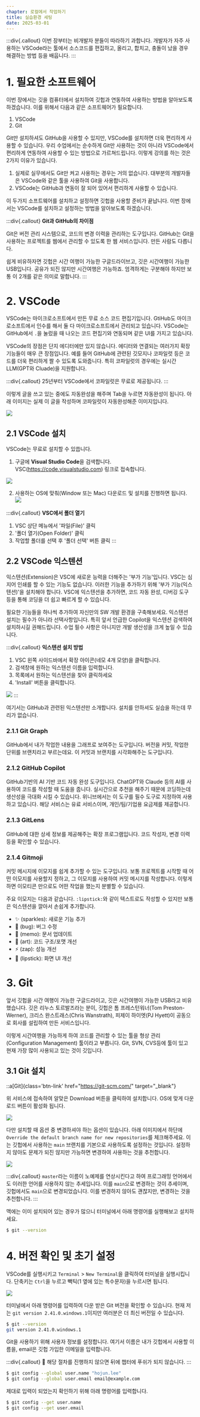 ```yaml
---
chapter: 로컬에서 작업하기
title: 실습환경 세팅
date: 2025-03-01
---
```


:::div{.callout}
이번 장부터는 비개발자 분들이 따라하기 과합니다. 개발자가 자주 사용하는 VSCode라는 툴에서 소스코드를 편집하고, 올리고, 합치고, 충돌이 났을 경우 해결하는 방법 등을 배웁니다.
:::

# 1. 필요한 소프트웨어

이번 장에서는 깃을 컴퓨터에서 설치하여 깃헙과 연동하여 사용하는 방법을 알아보도록 하겠습니다. 이를 위해서 다음과 같은 소프트웨어가 필요합니다.

1. VSCode
2. Git

Git만 설치하셔도 GitHub을 사용할 수 있지만, VSCode를 설치하면 더욱 편리하게 사용할 수 있습니다. 우리 수업에서는 순수하게 Git만 사용하는 것이 아니라 VSCode에서 편리하게 연동하여 사용할 수 있는 방법으로 가르쳐드립니다. 이렇게 강의를 하는 것은 2가지 이유가 있습니다.

1. 실제로 실무에서도 Git만 켜고 사용하는 경우는 거의 없습니다. 대부분의 개발자들은 VSCode와 같은 툴을 사용하여 Git을 사용합니다.
2. VSCode는 GitHub과 연동이 잘 되어 있어서 편리하게 사용할 수 있습니다.

이 두가지 소프트웨어를 설치하고 설정하면 깃헙을 사용할 준비가 끝납니다. 이번 장에서는 VSCode를 설치하고 설정하는 방법을 알아보도록 하겠습니다.

:::div{.callout}
**Git과 GitHub의 차이점**

Git은 버전 관리 시스템으로, 코드의 변경 이력을 관리하는 도구입니다. GitHub는 Git을 사용하는 프로젝트를 웹에서 관리할 수 있도록 한 웹 서비스입니다. 만든 사람도 다릅니다.

쉽게 비유하자면 깃헙은 시간 여행이 가능한 구글드라이브고, 깃은 시간여행이 가능한 USB입니다. 공유가 되진 않지만 시간여행은 가능하죠. 엄격하게는 구분해야 하지만 보통 이 2개를 같은 의미로 말합니다.
:::

# 2. VSCode

VSCode는 마이크로소프트에서 만든 무료 소스 코드 편집기입니다. GtiHub도 마이크로소프트에서 인수를 해서 둘 다 마이크로소프트에서 관리되고 있습니다. VSCode는 GitHub에서 `.`을 눌렀을 때 나오는 코드 편집기와 연동되며 같은 UI를 가지고 있습니다.

VSCode의 장점은 단지 에디터에만 있지 않습니다. 에디터와 연결되는 여러가지 확장 기능들이 매우 큰 장점입니다. 예를 들어 GitHub에 관련된 깃모지나 코파일럿 등은 코드를 더욱 편리하게 짤 수 있도록 도와줍니다. 특히 코파일럿의 경우에는 실시간 LLM(GPT와 Cluade)을 지원합니다.

:::div{.callout}
25년부터 VSCode에서 코파일럿은 무료로 제공됩니다.
:::

이렇게 글을 쓰고 있는 중에도 자동완성을 해주며 Tab을 누르면 자동완성이 됩니다. 아래 이미지는 실제 이 글을 작성하며 코파일럿이 자동완성해준 이미지입니다.

![](/images/basecamp-github/ch02-1-1.png)

## 2.1 VSCode 설치

VSCode는 무료로 설치할 수 있씁니다.
  
1. 구글에 **Visual Studio Code**을 검색합니다.
    VSC(https://code.visualstudio.com) 링크로 접속합니다.

![](/images/basecamp-django/chapter01/02-4.png)

2. 사용하는 OS에 맞춰(Window 또는 Mac) 다운로드 및 설치를 진행하면 됩니다.
![](/images/basecamp-django/chapter01/02-5.png)


:::div{.callout}
**VSC에서 폴더 열기**
1. VSC 상단 메뉴에서 '파일(File)' 클릭
2. '폴더 열기(Open Folder)' 클릭
3. 작업할 폴더를 선택 후 '폴더 선택' 버튼 클릭
:::

## 2.2 VSCode 익스텐션

익스텐션(Extension)은 VSC에 새로운 능력을 더해주는 '부가 기능'입니다. VSC는 심지어 인쇄를 할 수 있는 기능도 없습니다. 이러한 기능을 추가하기 위해 '부가 기능(익스텐션)'을 설치해야 합니다. VSC에 익스텐션을 추가하면, 코드 자동 완성, 디버깅 도구 등을 통해 코딩을 더 쉽고 빠르게 할 수 있습니다.

필요한 기능들을 하나씩 추가하여 자신만의 SW 개발 환경을 구축해보세요. 익스텐션 설치는 필수가 아니라 선택사항입니다. 특히 앞서 언급한 Copilot을 익스텐션 검색하여 설치하시길 권해드립니다. 수업 필수 사항은 아니지만 개발 생산성을 크게 높일 수 있습니다.

:::div{.callout}
**익스텐션 설치 방법**
1. VSC 왼쪽 사이드바에서 확장 아이콘(네모 4개 모양)을 클릭합니다.
2. 검색창에 원하는 익스텐션 이름을 입력합니다.
3. 목록에서 원하는 익스텐션을 찾아 클릭하세요 
4. 'Install' 버튼을 클릭합니다.

![](/images/basecamp-django/chapter01/02-6.png)
:::


여기서는 GitHub과 관련된 익스텐션만 소개합니다. 설치를 안하셔도 실습을 하는데 무리가 없습니다.

### 2.1.1 Git Graph

GitHub에서 내가 작업한 내용을 그래프로 보여주는 도구입니다. 버전을 커밋, 작업한 단위를 브랜치라고 부르는데요. 이 커밋과 브랜치를 시각화해주는 도구입니다.

### 2.1.2 GitHub Copilot

GitHub기반의 AI 기반 코드 자동 완성 도구입니다. ChatGPT와 Claude 등의 AI를 사용하여 코드를 작성할 때 도움을 줍니다. 실시간으로 추천을 해주기 때문에 코딩하는데 생산성을 극대화 시킬 수 있습니다. 위니브에서는 이 도구를 필수 도구로 지정하여 사용하고 있습니다. 해당 서비스는 유료 서비스이며, 개인/팀/기업용 요금제를 제공합니다.

### 2.1.3 GitLens

GitHub에 대한 상세 정보를 제공해주는 확장 프로그램입니다. 코드 작성자, 변경 이력 등을 확인할 수 있습니다.

### 2.1.4 Gitmoji

커밋 메시지에 이모지를 쉽게 추가할 수 있는 도구입니다. 보통 프로젝트를 시작할 때 어떤 이모지를 사용할지 정하고, 그 이모지를 사용하여 커밋 메시지를 작성합니다. 이렇게 하면 이모티콘 만으로도 어떤 작업을 했는지 분별할 수 있습니다.

주요 이모지는 다음과 같습니다. `:lipstick:`와 같이 텍스트로도 작성할 수 있지만 보통은 익스텐션을 깔아서 손쉽게 추가합니다.

* ✨ (sparkles): 새로운 기능 추가
* 🐛 (bug): 버그 수정
* 📝 (memo): 문서 업데이트
* 🎨 (art): 코드 구조/포맷 개선
* ⚡️ (zap): 성능 개선
* 💄 (lipstick): 화면 UI 개선

# 3. Git

앞서 깃헙을 시간 여행이 가능한 구글드라이고, 깃은 시간여행이 가능한 USB라고 비유했습니다. 깃은 리누스 토르발즈라는 분이, 깃헙은 톰 프레스턴워너(Tom Preston-Werner), 크리스 완스트래스(Chris Wanstrath), 피제이 하이엣(PJ Hyett)이 공동으로 회사를 설립하여 만든 서비스입니다.

이렇게 시간여행을 가능하게 하여 코드를 관리할 수 있는 툴을 형상 관리(Configuration Management) 툴이라고 부릅니다. Git, SVN, CVS등에 툴이 있고 현재 가장 많이 사용되고 있는 것이 깃입니다.

## 3.1 Git 설치

::a[Git]{class='btn-link' href="https://git-scm.com/" target="\_blank"}

위 서비스에 접속하여 알맞은 Download 버튼을 클릭하여 설치합니다. OS에 맞게 다운로드 버튼이 활성화 됩니다. 

![](/images/basecamp-github/ch02-1-2.png)

다만 설치할 때 옵션 중 변경하셔야 하는 옵션이 있습니다. 아래 이미지에서 하단에 `Override the default branch name for new repositories`를 체크해주세요. 이는 깃헙에서 사용하는 `main` 브랜치를 기본으로 사용하도록 설정하는 것입니다. 설정하지 않아도 문제가 되진 않지만 가능하면 변경하여 사용하는 것을 추천합니다.

![](/images/github/chapter02-3-3.png)

:::div{.callout}
`master`라는 이름이 노예제를 연상시킨다고 하여 프로그래밍 언어에서도 이러한 언어를 사용하지 않는 추세입니다. 이를 `main`으로 변경하는 것이 추세이며, 깃헙에서도 `main`으로 변경되었습니다. 이를 변경하지 않아도 괜찮지만, 변경하는 것을 추천합니다.
:::

맥에는 이미 설치되어 있는 경우가 많으니 터미널에서 아래 명령어를 실행해보고 설치하세요.

```bash
$ git --version
```

# 4. 버전 확인 및 초기 설정

VSCode를 실행시키고 `Terminal` > `New Terminal`을 클릭하여 터미널을 실행시킵니다. 단축키는 `Ctrl`을 누르고 빽틱(1 옆에 있는 특수문자)을 누르시면 됩니다. 

![](/images/basecamp-github/ch02-1-3.png)

터미널에서 아래 명령어를 입력하여 다운 받은 Git 버전을 확인할 수 있습니다. 현재 저는 `git version 2.41.0.windows.1`이지만 여러분은 더 최신 버전일 수 있습니다.

```bash
$ git --version
git version 2.41.0.windows.1
```

Git을 사용하기 위해 사용자 정보를 설정합니다. 여기서 이름은 내가 깃헙에서 사용할 이름을, email은 깃헙 가입한 이메일을 입력합니다.

:::div{.callout}
🧐 해당 절차를 진행하지 않으면 뒤에 챕터에 푸쉬가 되지 않습니다.
:::

```bash
$ git config --global user.name "hojun.lee"
$ git config --global user.email email@example.com
```

제대로 입력이 되었는지 확인하기 위해 아래 명령어를 입력합니다.

```bash
$ git config --get user.name
$ git config --get user.email
```